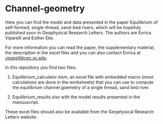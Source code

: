 # Channel-geometry

Here you can find the model and data presented in the paper Equilibrium of self-formed, single-thread, sand-bed rivers, which will be hopefuly published soon in Geophysical Research Letters. The authors are Enrica Viparelli and Esther Eke.

For more information you can read the paper, the supplementary material, the description in the excel files and you can also contact Enrica at viparell@cec.sc.edu.

In this repository you find two files:

1) Equilibrium_calculator.xlsm, an excel file with embedded macro (most calculations are done in the worksheets) that you can use to compute the equilibrium channel goemetry of a single thread, sand bed river.

2) Equilibrium_results.xlsx with the model results presented in the manuuscript.

These excel files should also be available from the Geophysical Research Letters website.

